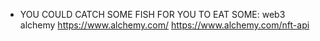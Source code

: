  * YOU COULD CATCH SOME FISH FOR YOU TO EAT SOME: web3 alchemy https://www.alchemy.com/ https://www.alchemy.com/nft-api
